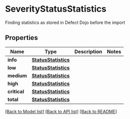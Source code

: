 # SeverityStatusStatistics

Finding statistics as stored in Defect Dojo before the import
## Properties
Name | Type | Description | Notes
------------ | ------------- | ------------- | -------------
**info** | [**StatusStatistics**](StatusStatistics.md) |  | 
**low** | [**StatusStatistics**](StatusStatistics.md) |  | 
**medium** | [**StatusStatistics**](StatusStatistics.md) |  | 
**high** | [**StatusStatistics**](StatusStatistics.md) |  | 
**critical** | [**StatusStatistics**](StatusStatistics.md) |  | 
**total** | [**StatusStatistics**](StatusStatistics.md) |  | 

[[Back to Model list]](../README.md#documentation-for-models) [[Back to API list]](../README.md#documentation-for-api-endpoints) [[Back to README]](../README.md)


